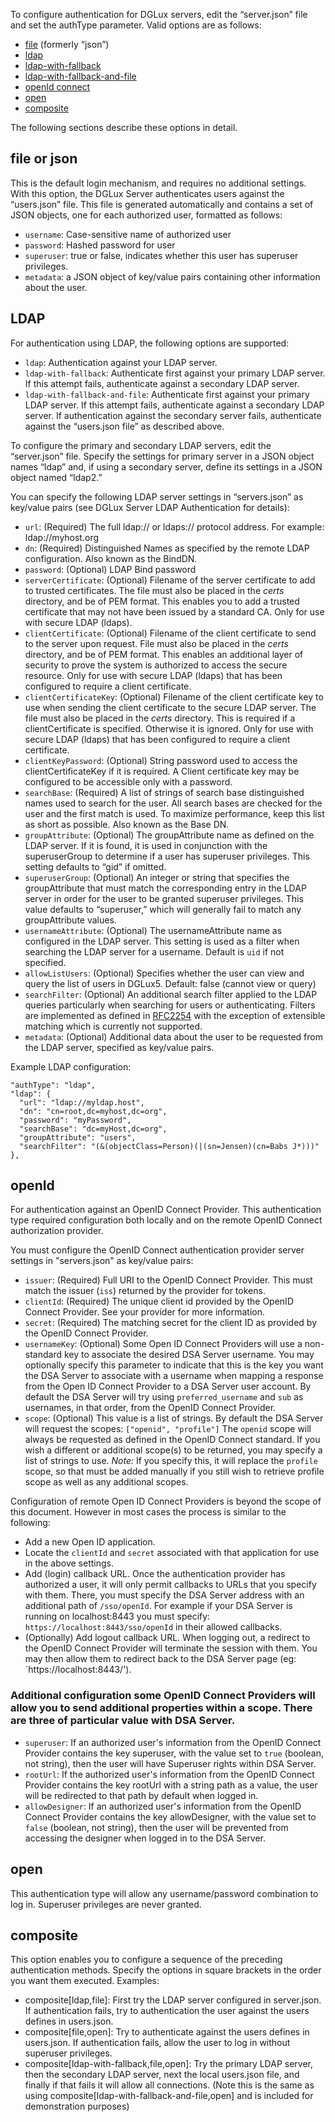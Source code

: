 To configure authentication for DGLux servers, edit the “server.json” file and set the authType parameter. Valid options are as follows:
 
* [file](#file-or-json) (formerly “json”)
* [ldap](#ldap) 
* [ldap-with-fallback](#ldap)
* [ldap-with-fallback-and-file](#ldap)
* [openId connect](#openId)
* [open](#open)
* [composite](#composite)

The following sections describe these options in detail.

## file or json

This is the default login mechanism, and requires no additional settings. With this option, the DGLux Server authenticates users against the “users.json” file. This file is generated automatically and contains a set of JSON objects, one for each authorized user, formatted as follows:

* `username`: Case-sensitive name of authorized user
* `password`: Hashed password for user
* `superuser`: true or false, indicates whether this user has superuser privileges.
* `metadata`: a JSON object of key/value pairs containing other information about the user.

## LDAP

For authentication using LDAP, the following options are supported:

* `ldap`: Authentication against your LDAP server.
* `ldap-with-fallback`: Authenticate first against your primary LDAP server. If this attempt fails, authenticate against a secondary LDAP server.
* `ldap-with-fallback-and-file`: Authenticate first against your primary LDAP server. If this attempt fails, authenticate against a secondary LDAP server. If authentication against the secondary server fails, authenticate against the “users.json file” as described above.

To configure the primary and secondary LDAP servers, edit the “server.json” file. Specify the settings for primary server in a JSON object names “ldap” and, if using a secondary server, define its settings in a JSON object named “ldap2.”

You can specify the following LDAP server settings in “servers.json” as key/value pairs (see DGLux Server LDAP Authentication for details):

* `url`: (Required) The full ldap:// or ldaps:// protocol address. For example: ldap://myhost.org
* `dn`: (Required) Distinguished Names as specified by the remote LDAP configuration. Also known as the BindDN.
* `password`: (Optional) LDAP Bind password
* `serverCertificate`: (Optional) Filename of the server certificate to add to trusted certificates. The file must also be placed in the _certs_ directory, and be of PEM format. This enables you to add a trusted certificate that may not have been issued by a standard CA. Only for use with secure LDAP (ldaps).
* `clientCertificate`: (Optional) Filename of the client certificate to send to the server upon request. File must also be placed in the _certs_ directory, and be of PEM format. This enables an additional layer of security to prove the system is authorized to access the secure resource. Only for use with secure LDAP (ldaps) that has been configured to require a client certificate.
* `clientCertificateKey`: (Optional) Filename of the client certificate key to use when sending the client certificate to the secure LDAP server. The file must also be placed in the _certs_ directory. This is required if a clientCertificate is specified. Otherwise it is ignored. Only for use with secure LDAP (ldaps) that has been configured to require a client certificate.
* `clientKeyPassword`: (Optional) String password used to access the clientCertificateKey if it is required. A Client certificate key may be configured to be accessible only with a password.
* `searchBase`: (Required) A list of strings of search base distinguished names used to search for the user. All search bases are checked for the user and the first match is used. To maximize performance, keep this list as short as possible. Also known as the Base DN.
* `groupAttribute`: (Optional) The groupAttribute name as defined on the LDAP server. If it is found, it is used in conjunction with the superuserGroup to determine if a user has superuser privileges. This setting defaults to “gid” if omitted.
* `superuserGroup`: (Optional) An integer or string that specifies the groupAttribute that must match the corresponding entry in the LDAP server in order for the user to be granted superuser privileges. This value defaults to “superuser,” which will generally fail to match any groupAttribute values.
* `usernameAttribute`: (Optional) The usernameAttribute name as configured in the LDAP server. This setting is used as a filter when searching the LDAP server for a username. Default is `uid` if not specified.
* `allowListUsers`: (Optional) Specifies whether the user can view and query the list of users in DGLux5. Default: false (cannot view or query)
* `searchFilter`: (Optional) An additional search filter applied to the LDAP queries particularly when searching for users or authenticating. Filters are implemented as defined in [RFC2254](https://tools.ietf.org/html/rfc2254) with the exception of extensible matching which is currently not supported.
* `metadata`: (Optional) Additional data about the user to be requested from the LDAP server, specified as key/value pairs. 

Example LDAP configuration:

    "authType": "ldap",
    "ldap": {
      "url": "ldap://myldap.host",
      "dn": "cn=root,dc=myhost,dc=org",
      "password": "myPassword",
      "searchBase": "dc=myHost,dc=org",
      "groupAttribute": "users",
      "searchFilter": "(&(objectClass=Person)(|(sn=Jensen)(cn=Babs J*)))"
    },

## openId

For authentication against an OpenID Connect Provider. This authentication type required configuration both locally and on the remote OpenID Connect authorization provider.

You must configure the OpenID Connect authentication provider server settings in "servers.json" as key/value pairs:

* `issuer`: (Required) Full URI to the OpenID Connect Provider. This must match the issuer (`iss`) returned by the provider for tokens.
* `clientId`: (Required) The unique client id provided by the OpenID Connect Provider. See your provider for more information.
* `secret`: (Required) The matching secret for the client ID as provided by the OpenID Connect Provider.
* `usernameKey`: (Optional) Some Open ID Connect Providers will use a non-standard key to associate the desired DSA Server username. You may optionally specify this parameter to indicate that this is the key you want the DSA Server to associate with a username when mapping a response from the Open ID Connect Provider to a DSA Server user account. By default the DSA Server will try using `preferred_username` and `sub` as usernames, in that order, from the OpenID Connect Provider.
* `scope`: (Optional) This value is a list of strings. By default the DSA Server will request the scopes: `["openid", "profile"]` The `openid` scope will always be requested as defined in the OpenID Connect standard. If you wish a different or additional scope(s) to be returned, you may specify a list of strings to use. *Note:* If you specify this, it will replace the `profile` scope, so that must be added manually if you still wish to retrieve profile scope as well as any additional scopes.

Configuration of remote Open ID Connect Providers is beyond the scope of this document. However in most cases the process is similar to the following:

* Add a new Open ID application.
* Locate the `clientId` and `secret` associated with that application for use in the above settings.
* Add (login) callback URL. Once the authentication provider has authorized a user, it will only permit callbacks to URLs that you specify with them. There, you must specify the DSA Server address with an additional path of `/sso/openId`. For example if your DSA Server is running on localhost:8443 you must specify: `https://localhost:8443/sso/openId` in their allowed callbacks.
* (Optionally) Add logout callback URL. When logging out, a redirect to the OpenID Connect Provider will terminate the session with them. You may then allow them to redirect back to the DSA Server page (eg: `https://localhost:8443/').

### Additional configuration some OpenID Connect Providers will allow you to send additional properties within a scope. There are three of particular value with DSA Server.

* `superuser`: If an authorized user's information from the OpenID Connect Provider contains the key superuser, with the value set to `true` (boolean, not string), then the user will have Superuser rights within DSA Server.
* `rootUrl`: If the authorized user's information from the OpenID Connect Provider contains the key rootUrl with a string path as a value, the user will be redirected to that path by default when logged in.
* `allowDesigner`: If an authorized user's information from the OpenID Connect Provider contains the key allowDesigner, with the value set to `false` (boolean, not string), then the user will be prevented from accessing the designer when logged in to the DSA Server.

## open
This authentication type will allow any username/password combination to log in. Superuser privileges are never granted.

## composite
This option enables you to configure a sequence of the preceding authentication methods. Specify the options in square brackets in the order you want them executed. Examples:

* composite[ldap,file]: First try the LDAP server configured in server.json. If authentication fails, try to authentication the user against the users defines in users.json.
* composite[file,open]: Try to authenticate against the users defines in users.json. If authentication fails, allow the user to log in without superuser privileges.
* composite[ldap-with-fallback,file,open]: Try the primary LDAP server, then the secondary LDAP server, next the local users.json file, and finally if that fails it will allow all connections. (Note this is the same as using composite[ldap-with-fallback-and-file,open] and is included for demonstration purposes)